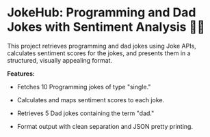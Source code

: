 # JokeHub: Programming and Dad Jokes with Sentiment Analysis 🤖🤣
This project retrieves programming and dad jokes using Joke APIs, calculates sentiment scores for the jokes, and presents them in a structured, visually appealing format.

**Features:**
- Fetches 10 Programming jokes of type "single."
* Calculates and maps sentiment scores to each joke.
+ Retrieves 5 Dad jokes containing the term "dad."
- Format output with clean separation and JSON pretty printing.
